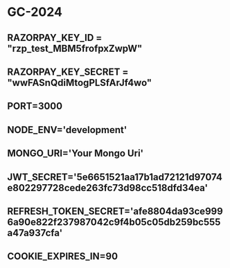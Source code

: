 # GC-2024

## RAZORPAY_KEY_ID = "rzp_test_MBM5frofpxZwpW"

## RAZORPAY_KEY_SECRET = "wwFASnQdiMtogPLSfArJf4wo"

## PORT=3000

## NODE_ENV='development'

## MONGO_URI='Your Mongo Uri'

## JWT_SECRET='5e6651521aa17b1ad72121d97074e802297728cede263fc73d98cc518dfd34ea'

## REFRESH_TOKEN_SECRET='afe8804da93ce9996a90e822f237987042c9f4b05c05db259bc555a47a937cfa'

## COOKIE_EXPIRES_IN=90
